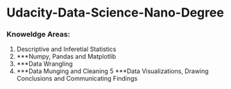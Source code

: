 # Udacity-Data-Science-Nano-Degree

### Knoweldge Areas:

1. Descriptive and Inferetial Statistics
2. ***Numpy, Pandas and Matplotlib
3. ***Data Wrangling
4. ***Data Munging and Cleaning
5 ***Data Visualizations, Drawing Conclusions and Communicating Findings
